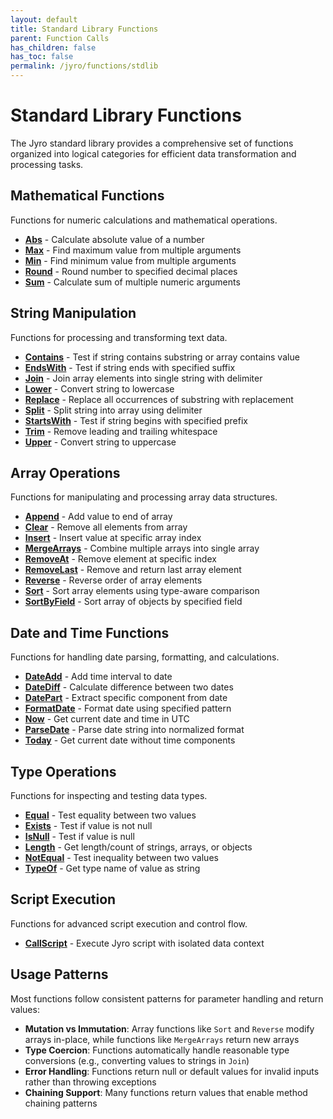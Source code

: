 ```yaml
---
layout: default
title: Standard Library Functions
parent: Function Calls
has_children: false
has_toc: false
permalink: /jyro/functions/stdlib
---
```


# Standard Library Functions

The Jyro standard library provides a comprehensive set of functions organized into logical categories for efficient data transformation and processing tasks.

## Mathematical Functions

Functions for numeric calculations and mathematical operations.

- [**Abs**](abs/) - Calculate absolute value of a number
- [**Max**](max/) - Find maximum value from multiple arguments
- [**Min**](min/) - Find minimum value from multiple arguments
- [**Round**](round/) - Round number to specified decimal places
- [**Sum**](sum/) - Calculate sum of multiple numeric arguments

## String Manipulation

Functions for processing and transforming text data.

- [**Contains**](contains/) - Test if string contains substring or array contains value
- [**EndsWith**](endswith/) - Test if string ends with specified suffix
- [**Join**](join/) - Join array elements into single string with delimiter
- [**Lower**](lower/) - Convert string to lowercase
- [**Replace**](replace/) - Replace all occurrences of substring with replacement
- [**Split**](split/) - Split string into array using delimiter
- [**StartsWith**](startswith/) - Test if string begins with specified prefix
- [**Trim**](trim/) - Remove leading and trailing whitespace
- [**Upper**](upper/) - Convert string to uppercase

## Array Operations

Functions for manipulating and processing array data structures.

- [**Append**](append/) - Add value to end of array
- [**Clear**](clear/) - Remove all elements from array
- [**Insert**](insert/) - Insert value at specific array index
- [**MergeArrays**](mergearrays/) - Combine multiple arrays into single array
- [**RemoveAt**](removeat/) - Remove element at specific index
- [**RemoveLast**](removelast/) - Remove and return last array element
- [**Reverse**](reverse/) - Reverse order of array elements
- [**Sort**](sort/) - Sort array elements using type-aware comparison
- [**SortByField**](sortbyfield/) - Sort array of objects by specified field

## Date and Time Functions

Functions for handling date parsing, formatting, and calculations.

- [**DateAdd**](dateadd/) - Add time interval to date
- [**DateDiff**](datediff/) - Calculate difference between two dates
- [**DatePart**](datepart/) - Extract specific component from date
- [**FormatDate**](formatdate/) - Format date using specified pattern
- [**Now**](now/) - Get current date and time in UTC
- [**ParseDate**](parsedate/) - Parse date string into normalized format
- [**Today**](today/) - Get current date without time components

## Type Operations

Functions for inspecting and testing data types.

- [**Equal**](equal/) - Test equality between two values
- [**Exists**](exists/) - Test if value is not null
- [**IsNull**](isnull/) - Test if value is null
- [**Length**](length/) - Get length/count of strings, arrays, or objects
- [**NotEqual**](notequal/) - Test inequality between two values
- [**TypeOf**](typeof/) - Get type name of value as string

## Script Execution

Functions for advanced script execution and control flow.

- [**CallScript**](callscript/) - Execute Jyro script with isolated data context

## Usage Patterns

Most functions follow consistent patterns for parameter handling and return values:

- **Mutation vs Immutation**: Array functions like `Sort` and `Reverse` modify arrays in-place, while functions like `MergeArrays` return new arrays
- **Type Coercion**: Functions automatically handle reasonable type conversions (e.g., converting values to strings in `Join`)
- **Error Handling**: Functions return null or default values for invalid inputs rather than throwing exceptions
- **Chaining Support**: Many functions return values that enable method chaining patterns